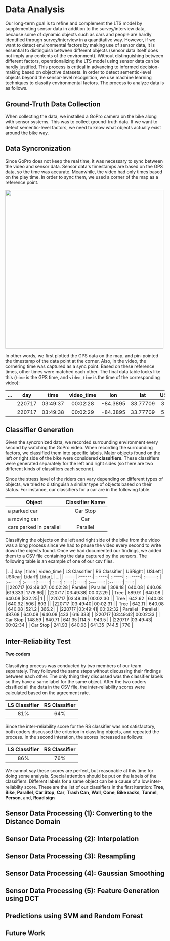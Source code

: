 Data Analysis
=======

Our long-term goal is to refine and complement the LTS model by supplementing sensor data in addition to the survey/interview data, because some of dynamic objects such as cars and people are hardly identified through survey/interview in a quantitative way. However, if we want to detect environmental factors by making use of sensor data, it is essential to distinguish between different objects (sensor data itself does not imply any contents of the environment). Without distinguishing between different factors, operationalizing the LTS model using sensor data can be hardly justified. This process is critical in advancing to informed decision-making based on objective datasets. In order to detect sementic-level objects beyond the sensor-level recognition, we use machine learning techniques to classify environmental factors. The process to analyze data is as follows. 

## Ground-Truth Data Collection 
When collecting the data, we installed a GoPro camera on the bike along with sensor systems. This was to collect ground-truth data. If we want to detect sementic-level factors, we need to know what objects actually exist around the bike way. 

## Data Syncronization
Since GoPro does not keep the real time, it was necessary to sync between the video and sensor data. Sensor data's timestamps are based on the GPS data, so the time was accurate. Meanwhile, the video had only times based on the play time. In order to sync them, we used a corner of the map as a reference point. 

<img src="https://github.com/cledantec/Cycle-Atlanta-SLaB/blob/master/images/gps_reference.png?raw=true" style="width: 500px;"/>

In other words, we first plotted the GPS data on the map, and pin-pointed the timestamp of the data point at the corner. Also, in the video, the cornering time was captured as a sync point. Based on these reference times, other times were matched each other. The final data table looks like this (`time` is the GPS time, and `video_time` is the time of the corresponding video):

|  ...| day   | time  | video_time | lon   | lat   |   USRight  |  more...| 
| ---- |:-----:| :-----:| :-----:| :---:| :------: | :-------:|:-----:|
| | 220717 |03:49:37| 00:02:28  |  -84.3895| 33.77709 |  308.18    |  |
|  |220717 |03:49:38| 00:02:29  |-84.3895| 33.77709  |  589.91    |  | 


## Classifier Generation

Given the syncronized data, we recorded surrounding environment every second by watching the GoPro video. When recording the surrounding factors, we classified them into specific labels. Major objects found on the left *or* right side of the bike were considered **classifiers**. These classifiers were generated separately for the left and right sides (so there are two different kinds of classifiers each second). 

Since the stress level of the riders can vary depending on different types of objects, we tried to distinguish a similar type of objects based on their status. For instance, our classifiers for a car are in the following table.

|     Object   | Classifier  Name |     
| ------------- |:-------------:| 
| a parked car    | Car Stop|
| a moving car     | Car |   
| cars parked in parallel  | Parallel| 

Classifying the objects on the left and right side of the bike from the video was a long process since we had to pause the video every second to write down the objects found. Once we had documented our findings, we added them to a CSV file containing the data captured by the sensors. The following table is an example of one of our csv files. 

|   ...| day   | time  | video_time | LS Classifier | RS Classifier |  USRight  |  USLeft |  USRear| LidarR| LidarL |...| 
| ----- |:------:| :-----:| :-----:| :------:| :------: | :------:| :-----:|:-----:| :---:| :---:| :----:| :-------:| :------:| :---:|      
| |220717 |03:49:37| 00:02:28  |    Parallel   |  Parallel     |  308.18    | 640.08  |  640.08 |619.333| 1778.66| 
|  |220717 |03:49:38| 00:02:29  |           |  Tree      |  589.91    | 640.08  |  640.08 |832.25| 1      | 
|  |220717 |03:49:39| 00:02:30  |            |  Tree      |  642.62    | 640.08  |  640.92 |506   | 603    | 
|  |220717 |03:49:40| 00:02:31  |           |  Tree      |  642.11    | 640.08  |  640.08 |521.2 | 366.2  | 
|   |220717 |03:49:41| 00:02:32  |   Parallel    |  Parallel |  487.68    | 640.08  |  640.08 |433   | 616.333| 
|  |220717 |03:49:42| 00:02:33  |               |  Car Stop  |  148.59    | 640.71  |  641.35 |114.5 | 943.5  | 
|  |220717 |03:49:43| 00:02:34  |               |  Car Stop  |  241.93    | 640.08  |  641.35 |744.5 | 770    | 


## Inter-Reliability Test

#### Two coders
Classifying process was conducted by two members of our team separately. They followed the same steps without discussing their findings between each other. The only thing they discussed was the classifier labels so they have a same label for the same object. After the two coders clssified all the data in the CSV file, the inter-reliability scores were calculated based on the agreement rate.   
| LS Classifier | RS Classifier       
| :--------: |:-------:| 
|   81%         | 64%|


Since the inter-reliability score for the RS classifier was not satisfactory, both coders discussed the criterion in classfing objects, and repeated the process. In the second interation, the scores increased as follows:

| LS Classifier | RS Classifier       
| :------: |:-------------:| 
|   86%            | 76%|

We cannot say these scores are perfect, but reasonable at this time for doing some analysis. Special attention should be put on the labels of the classifiers. Different labels for a same object can be a cause of a low inter-reliabilty score. These are the list of our classifiers in the first iteration: **Tree**, **Bike**, **Parallel**, **Car Stop**, **Car**, **Trash Can**, **Wall**, **Cone**, **Bike racks**, **Tunnel**, **Person**, and, **Road sign** 


## Sensor Data Processing (1): Converting to the Distance Domain 

## Sensor Data Processing (2): Interpolation

## Sensor Data Processing (3): Resampling

## Sensor Data Processing (4): Gaussian Smoothing

## Sensor Data Processing (5): Feature Generation using DCT

## Predictions using SVM and Random Forest



## Future Work





